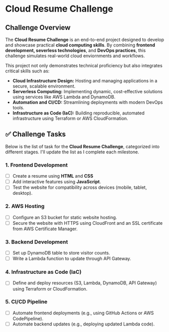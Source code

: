 # Cloud Resume Challenge 

## Challenge Overview
The **Cloud Resume Challenge** is an end-to-end project designed to develop and showcase practical **cloud computing skills**. By combining **frontend development, severless technologies**, and **DevOps practices**, this challenge simulates real-world cloud enviornments and workflows.

This project not only demonstrates technical proficiency but also integrates critical skills such as:
- **Cloud Infrastructure Design:**  Hosting and managing applications in a secure, scalable environment.
- **Serverless Computing:** Implementing dynamic, cost-effective solutions using services like AWS Lambda and DynamoDB.
- **Automation and CI/CD:** Streamlining deployments with modern DevOps tools.
- **Infrastructure as Code (IaC):** Building reproducible, automated infrastructure using Terraform or AWS CloudFormation.

## ✅ Challenge Tasks
Below is the list of task for the **Cloud Resume Challenge**, categorized into different stages. I'll update the list as I complete each milestone.
### 1. Frontend Development
- [ ] Create a resume using **HTML** and **CSS**
- [ ] Add interactive features using **JavaScript**.
- [ ] Test the website for compatibility across devices (mobile, tablet, desktop).
### 2. AWS Hosting
- [ ] Configure an S3 bucket for static website hosting.
- [ ] Secure the website with HTTPS using CloudFront and an SSL certificate from AWS Certificate Manager.
### 3. Backend Development
- [ ] Set up DynamoDB table to store visitor counts.
- [ ] Write a Lambda function to update through API Gateway.
### 4. Infrastructure as Code (IaC)
- [ ] Define and deploy resources (S3, Lambda, DynamoDB, API Gateway) using Terraform or CloudFormation.
### 5. CI/CD Pipeline
- [ ] Automate frontend deployments (e.g., using GitHub Actions or AWS CodePipeline).
- [ ] Automate backend updates (e.g., deploying updated Lambda code).

